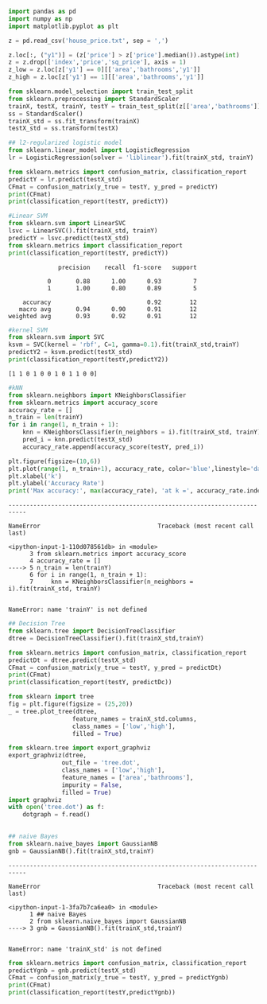 ```python
import pandas as pd
import numpy as np
import matplotlib.pyplot as plt

z = pd.read_csv('house_price.txt', sep = ',')
```


```python
z.loc[:, ("y1")] = (z['price'] > z['price'].median()).astype(int)
z = z.drop(['index','price','sq_price'], axis = 1)
z_low = z.loc[z['y1'] == 0][['area','bathrooms','y1']]
z_high = z.loc[z['y1'] == 1][['area','bathrooms','y1']]
```


```python
from sklearn.model_selection import train_test_split
from sklearn.preprocessing import StandardScaler
trainX, testX, trainY, testY = train_test_split(z[['area','bathrooms']], z['y1'], test_size = 0.25, random_state = 33)
ss = StandardScaler()
trainX_std = ss.fit_transform(trainX)
testX_std = ss.transform(testX)

```


```python
## l2-regularized logistic model
from sklearn.linear_model import LogisticRegression
lr = LogisticRegression(solver = 'liblinear').fit(trainX_std, trainY)
```


```python
from sklearn.metrics import confusion_matrix, classification_report
predictY = lr.predict(testX_std)
CFmat = confusion_matrix(y_true = testY, y_pred = predictY)
print(CFmat)
print(classification_report(testY, predictY))
```


```python
#Linear SVM
from sklearn.svm import LinearSVC
lsvc = LinearSVC().fit(trainX_std, trainY)
predictY = lsvc.predict(testX_std)
from sklearn.metrics import classification_report
print(classification_report(testY, predictY))
```

                  precision    recall  f1-score   support
    
               0       0.88      1.00      0.93         7
               1       1.00      0.80      0.89         5
    
        accuracy                           0.92        12
       macro avg       0.94      0.90      0.91        12
    weighted avg       0.93      0.92      0.91        12
    
    


```python
#kernel SVM
from sklearn.svm import SVC
ksvm = SVC(kernel = 'rbf', C=1, gamma=0.1).fit(trainX_std,trainY)
predictY2 = ksvm.predict(testX_std)
print(classification_report(testY,predictY2))
```

    [1 1 0 1 0 0 1 0 1 1 0 0]
    


```python
#kNN
from sklearn.neighbors import KNeighborsClassifier
from sklearn.metrics import accuracy_score
accuracy_rate = []
n_train = len(trainY)
for i in range(1, n_train + 1):
    knn = KNeighborsClassifier(n_neighbors = i).fit(trainX_std, trainY)
    pred_i = knn.predict(testX_std)
    accuracy_rate.append(accuracy_score(testY, pred_i))

plt.figure(figsize=(10,6))
plt.plot(range(1, n_train+1), accuracy_rate, color='blue',linestyle='dashed',marker='o',markerfacecolor='red',markersize=10)
plt.xlabel('k')
plt.ylabel('Accuracy Rate')
print('Max accuracy:', max(accuracy_rate), 'at k =', accuracy_rate.index(max(accuracy_rate))+1)
```


    ---------------------------------------------------------------------------

    NameError                                 Traceback (most recent call last)

    <ipython-input-1-110d078561db> in <module>
          3 from sklearn.metrics import accuracy_score
          4 accuracy_rate = []
    ----> 5 n_train = len(trainY)
          6 for i in range(1, n_train + 1):
          7     knn = KNeighborsClassifier(n_neighbors = i).fit(trainX_std, trainY)
    

    NameError: name 'trainY' is not defined



```python
## Decision Tree
from sklearn.tree import DecisionTreeClassifier
dtree = DecisionTreeClassifier().fit(trainX_std,trainY)
```


```python
from sklearn.metrics import confusion_matrix, classification_report
predictDt = dtree.predict(testX_std)
CFmat = confusion_matrix(y_true = testY, y_pred = predictDt)
print(CFmat)
print(classification_report(testY, predictDc))
```


```python
from sklearn import tree
fig = plt.figure(figsize = (25,20))
_ = tree.plot_tree(dtree,
                  feature_names = trainX_std.columns,
                  class_names = ['low','high'],
                  filled = True)
```


```python
from sklearn.tree import export_graphviz
export_graphviz(dtree,
               out_file = 'tree.dot',
               class_names = ['low','high'],
               feature_names = ['area','bathrooms'],
               impurity = False,
               filled = True)
import graphviz
with open('tree.dot') as f:
    dotgraph = f.read()
    
```


```python
## naive Bayes
from sklearn.naive_bayes import GaussianNB
gnb = GaussianNB().fit(trainX_std,trainY)
```


    ---------------------------------------------------------------------------

    NameError                                 Traceback (most recent call last)

    <ipython-input-1-3fa7b7ca6ea0> in <module>
          1 ## naive Bayes
          2 from sklearn.naive_bayes import GaussianNB
    ----> 3 gnb = GaussianNB().fit(trainX_std,trainY)
    

    NameError: name 'trainX_std' is not defined



```python
from sklearn.metrics import confusion_matrix, classification_report
predictYgnb = gnb.predict(testX_std)
CFmat = confusion_matrix(y_true = testY, y_pred = predictYgnb)
print(CFmat)
print(classification_report(testY,predictYgnb))
```
